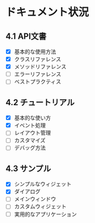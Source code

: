 # ドキュメント状況

## 4.1 API文書
- [x] 基本的な使用方法
- [x] クラスリファレンス
- [x] メソッドリファレンス
- [ ] エラーリファレンス
- [ ] ベストプラクティス

## 4.2 チュートリアル
- [x] 基本的な使い方
- [x] イベント処理
- [ ] レイアウト管理
- [ ] カスタマイズ
- [ ] デバッグ方法

## 4.3 サンプル
- [x] シンプルなウィジェット
- [x] ダイアログ
- [ ] メインウィンドウ
- [ ] カスタムウィジェット
- [ ] 実用的なアプリケーション
